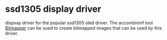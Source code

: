 # ssd1305 display driver

dispvay driver for the popular ssd1305 oled driver. The accombininf tool [Bitmapper]( https://github.com/kjayasa/ssd1305-bitmapper) can be sued to create bitmapped images that can be used by this driver.

